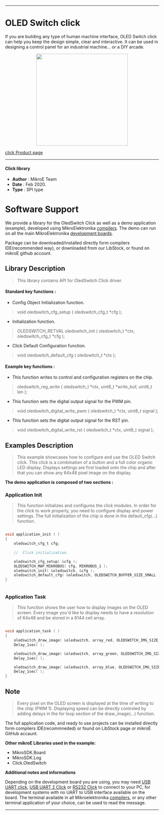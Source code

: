 
---
# OLED Switch click

If you are building any type of human machine interface, OLED Switch click can help you keep the design simple, clear and interactive. It can be used in designing a control panel for an industrial machine… or a DIY arcade.

<p align="center">
  <img src="https://download.mikroe.com/images/click_for_ide/oledswitch_click.png" height=300px>
</p>

[click Product page](https://www.mikroe.com/oled-switch-click)

---

#### Click library 

- **Author**        : MikroE Team
- **Date**          : Feb 2020.
- **Type**          : SPI type


# Software Support

We provide a library for the OledSwitch Click 
as well as a demo application (example), developed using MikroElektronika 
[compilers](https://shop.mikroe.com/compilers). 
The demo can run on all the main MikroElektronika [development boards](https://shop.mikroe.com/development-boards).

Package can be downloaded/installed directly form compilers IDE(recommended way), or downloaded from our LibStock, or found on mikroE github account. 

## Library Description

> This library contains API for OledSwitch Click driver.

#### Standard key functions :

- Config Object Initialization function.
> void oledswitch_cfg_setup ( oledswitch_cfg_t *cfg ); 
 
- Initialization function.
> OLEDSWITCH_RETVAL oledswitch_init ( oledswitch_t *ctx, oledswitch_cfg_t *cfg );

- Click Default Configuration function.
> void oledswitch_default_cfg ( oledswitch_t *ctx );


#### Example key functions :

- This function writes to control and configuration registers on the chip.
> oledswitch_reg_write ( oledswitch_t *ctx, uint8_t *write_buf, uint8_t len );
 
- This function sets the digital output signal for the PWM pin.
> void oledswitch_digital_write_pwm ( oledswitch_t *ctx, uint8_t signal );

- This function sets the digital output signal for the RST pin.
> void oledswitch_digital_write_rst ( oledswitch_t *ctx, uint8_t signal );

## Examples Description

> This example showcases how to configure and use the OLED Switch click. This click is a 
> combination of a button and a full color organic LED display. Displays settings are first
> loaded onto the chip and after that you can show any 64x48 pixel image on the display. 

**The demo application is composed of two sections :**

### Application Init 

> This function initializes and configures the click modules. In order for the
> click to work properly, you need to configure display and power settings. 
> The full initialization of the chip is done in the default_cfg(...) function.

```c

void application_init ( )
{
    oledswitch_cfg_t cfg;
    
    //  Click initialization.

    oledswitch_cfg_setup( &cfg );
    OLEDSWITCH_MAP_MIKROBUS( cfg, MIKROBUS_1 );
    oledswitch_init( &oledswitch, &cfg );
    oledswitch_default_cfg( &oledswitch, OLEDSWITCH_BUFFER_SIZE_SMALL );
}
  
```

### Application Task

> This function shows the user how to display images on the OLED screen. Every image you'd
> like to display needs to have a resolution of 64x48 and be stored in a 6144 cell array. 

```c

void application_task ( )
{
    oledswitch_draw_image( &oledswitch, array_red, OLEDSWITCH_IMG_SIZE_NORMAL );
    Delay_1sec( );

    oledswitch_draw_image( &oledswitch, array_green, OLEDSWITCH_IMG_SIZE_NORMAL );
    Delay_1sec( );

    oledswitch_draw_image( &oledswitch, array_blue, OLEDSWITCH_IMG_SIZE_NORMAL );
    Delay_1sec( );
} 

```

## Note

> Every pixel on the OLED screen is displayed at the time of writing to the chip (PWM 1).
> Displaying speed can be directly controled by adding delays in the for loop section of 
> the draw_image(...) function. 

The full application code, and ready to use projects can be  installed directly form compilers IDE(recommneded) or found on LibStock page or mikroE GitHub accaunt.

**Other mikroE Libraries used in the example:** 

- MikroSDK.Board
- MikroSDK.Log
- Click.OledSwitch

**Additional notes and informations**

Depending on the development board you are using, you may need 
[USB UART click](https://shop.mikroe.com/usb-uart-click), 
[USB UART 2 Click](https://shop.mikroe.com/usb-uart-2-click) or 
[RS232 Click](https://shop.mikroe.com/rs232-click) to connect to your PC, for 
development systems with no UART to USB interface available on the board. The 
terminal available in all Mikroelektronika 
[compilers](https://shop.mikroe.com/compilers), or any other terminal application 
of your choice, can be used to read the message.

---
